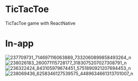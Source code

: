 # TicTacToe

TicTacToe game with ReactNative

# In-app
![237709731_714697116063889_7332060899858493264_n](https://user-images.githubusercontent.com/56938330/130275974-afb664ed-7f08-4e8f-a500-59379426e686.jpg)
![238026183_260071115728177_3183075207027308791_n](https://user-images.githubusercontent.com/56938330/130276185-72d58a99-a2d4-4c7b-8895-40487134584f.jpg)
![236322424_843105979674451_5751890921207694453_n](https://user-images.githubusercontent.com/56938330/130276194-15341896-4db4-4218-9902-c90492b17861.jpg)
![238069436_6258346127539575_4489634661313701007_n](https://user-images.githubusercontent.com/56938330/130276203-94e676ea-84e9-4b9f-873c-1bdc62f76be3.jpg)




